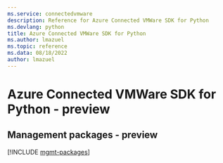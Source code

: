```yaml
---
ms.service: connectedvmware
description: Reference for Azure Connected VMWare SDK for Python
ms.devlang: python
title: Azure Connected VMWare SDK for Python
ms.author: lmazuel
ms.topic: reference
ms.data: 08/18/2022
author: lmazuel
---
```

# Azure Connected VMWare SDK for Python - preview

## Management packages - preview
[!INCLUDE [mgmt-packages](connected-vmware-mgmt-index.md)]